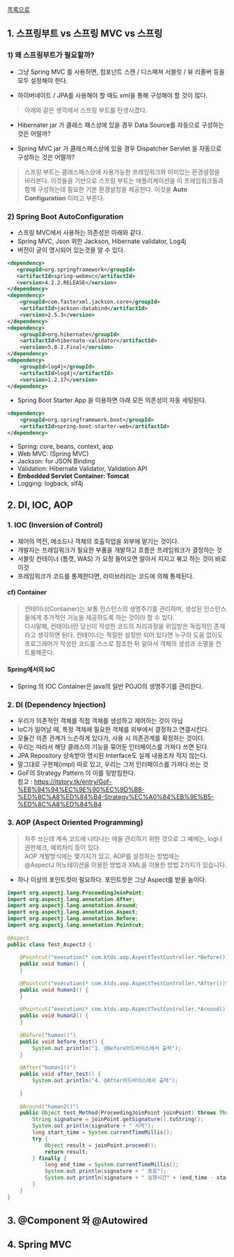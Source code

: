 [목록으로](https://github.com/Donsworkout/techInterview/blob/master/README.md)

## 1. 스프링부트 vs 스프링 MVC vs 스프링

### 1) 왜 스프링부트가 필요할까?  
- 그냥 Spring MVC 를 사용하면, 컴포넌트 스캔 / 디스패쳐 서블릿 / 뷰 리졸버 등을 모두 설정해야 한다.

- 하이버네이트 / JPA를 사용해야 할 때도 xml을 통해 구성해야 할 것이 많다.

> 아래와 같은 생각에서 스프링 부트를 탄생시켰다.
- Hibernater jar 가 클래스 패스상에 있을 경우 Data Source를 자동으로  구성하는 것은 어떨까?

- Spring MVC jar 가 클래스패스상에 있을 경우  Dispatcher Servlet 을 자동으로 구성하는 것은 어떨까?

> ​스프링 부트는 클래스패스상에 사용가능한 프레임워크와 이미있는 환경설정을 바라본다. 이것들을 기반으로 스프링 부트는 애플리케이션을 이 프레임워크들과 함께 구성하는데 필요한 기본 환경설정을 제공한다. 이것을 **Auto Configuration** 이라고 부른다.

### 2) Spring Boot AutoConfiguration
- 스프링 MVC에서 사용하는 의존성은 아래와 같다. 
- Spring MVC, Json 위한 Jackson, Hibernate validator, Log4j
- 버전이 굳이 명시되어 있는것을 알 수 있다.
~~~xml
<dependency>
   <groupId>org.springframework</groupId>
   <artifactId>spring-webmvc</artifactId>
   <version>4.2.2.RELEASE</version>
</dependency>
<dependency>
    <groupId>com.fasterxml.jackson.core</groupId>
    <artifactId>jackson-databind</artifactId>
    <version>2.5.3</version>
</dependency>
<dependency>
    <groupId>org.hibernate</groupId>
    <artifactId>hibernate-validator</artifactId>
    <version>5.0.2.Final</version>
</dependency>
<dependency>
    <groupId>log4j</groupId>
    <artifactId>log4j</artifactId>
    <version>1.2.17</version>
</dependency>
~~~

- Spring Boot Starter App 을 이용하면 아래 모든 의존성이 자동 세팅된다.
~~~xml
<dependency>
    <groupId>org.springframework.boot</groupId>
    <artifactId>spring-boot-starter-web</artifactId>
</dependency>
~~~

- Spring: core, beans, context, aop
- Web MVC: (Spring MVC)
- Jackson: for JSON Binding
- Validation: Hibernate Validator, Validation API
- **Embedded Servlet Container: Tomcat**
- Logging: logback, slf4j


## 2. DI, IOC, AOP

### 1. IOC (Inversion of Control)

- 제어의 역전, 메소드나 객체의 호출작업을 외부에 맡기는 것이다.
- 개발자는 프레임워크가 필요한 부품을 개발하고 흐름은 프레임워크가 결정하는 것
- 서블릿 컨테이너 (톰캣, WAS) 가 요청 들어오면 알아서 지지고 볶고 하는 것이 바로 이것 
- 프레임워크가 코드를 통제한다면, 라이브러리는 코드에 의해 통제된다.

#### cf) Container
> 컨테이너(Container)는 보통 인스턴스의 생명주기를 관리하며, 생성된 인스턴스들에게 추가적인 기능을 제공하도록 하는 것이라 할 수 있다.  
다시말해, 컨테이너란 당신이 작성한 코드의 처리과정을 위임받은 독립적인 존재라고 생각하면 된다. 컨테이너는 적절한 설정만 되어 있다면 누구의 도움 없이도 프로그래머가 작성한 코드를 스스로 참조한 뒤 알아서 객체의 생성과 소멸을 컨트롤해준다.

#### Spring에서의 IoC
- Spring 의 IOC Container은 java의 일반 POJO의 생명주기를 관리한다. 

### 2. DI (Dependency Injection)
- 우리가 의존적인 객체를 직접 객체를 생성하고 제어하는 것이 아님
- IoC가 일어날 때, 특정 객체에 필요한 객체를 외부에서 결정하고 연결시킨다.
- 모듈간 의존 관계가 느슨하게 있다가, 사용 시 의존관계를 확정하는 것이다.
- 우리는 따라서 해당 클래스의 기능을 묶어둔 인터페이스를 가져다 쓰면 된다.
- JPA Repository 상속받아 명시된 Interface도 실제 내용조차 적지 않는다. 
- 말그대로 구현체(impl) 따로 있고, 우리는 그저 인터페이스를 가져다 쓰는 것 
- GoF의 Strategy Pattern 이 이를 뒷받침한다.  
참고 : 
https://itstory.tk/entry/Gof-%EB%94%94%EC%9E%90%EC%9D%B8-%ED%8C%A8%ED%84%B4-Strategy%EC%A0%84%EB%9E%B5-%ED%8C%A8%ED%84%B4

### 3. AOP (Aspect Oriented Programming)
> 자주 쓰는데 계속 코드에 나타나는 애들 관리하기 위한 것으로 그 예에는,
log나 권한체크, 예외처리 등이 있다.  
AOP 개발방식에는 몇가지가 있고, AOP를 설정하는 방법에는  
@AspectJ 어노테이션을 이용한 방법과 XML을 이용한 방법 2가지가 있습니다.

- 하나 이상의 포인트컷이 필요하다. 포인트컷은 그냥 Aspect를 받을 놈이다.
~~~java
import org.aspectj.lang.ProceedingJoinPoint;
import org.aspectj.lang.annotation.After;
import org.aspectj.lang.annotation.Around;
import org.aspectj.lang.annotation.Aspect;
import org.aspectj.lang.annotation.Before;
import org.aspectj.lang.annotation.Pointcut;
 
@Aspect
public class Test_AspectJ {
 
    @Pointcut("execution(* com.ktds.aop.AspectTestController.*Before())")
    public void human() {
    }
 
    @Pointcut("execution(* com.ktds.aop.AspectTestController.*After())")
    public void human1() {
    }
 
    @Pointcut("execution(* com.ktds.aop.AspectTestController.*Around())")
    public void human2() {
    }
 
    @Before("human()")
    public void before_test() {
        System.out.println("1. @Before어드바이스에서 출력");
    }
 
    @After("human1()")
    public void after_test() {
        System.out.println("4. @After어드바이스에서 출력");
 
    }
 
    @Around("human2()")
    public Object test_Method(ProceedingJoinPoint joinPoint) throws Throwable {
        String signature = joinPoint.getSignature().toString();
        System.out.println(signature + " 시작");
        long start_time = System.currentTimeMillis();
        try {
            Object result = joinPoint.proceed();
            return result;
        } finally {
            long end_time = System.currentTimeMillis();
            System.out.println(signature + " 종료");
            System.out.println(signature + " 실행시간" + (end_time - start_time)+ "ms");
        }
    }
}

~~~

## 3. @Component 와 @Autowired

## 4. Spring MVC